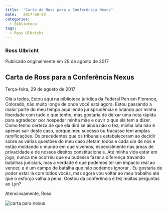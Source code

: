 ```yaml
---
title:  "Carta de Ross para a Conferência Nexus"
date:   2017-08-29
categories: 
  - Biblioteca
tags:
  - Ross Ulbricht
---
```

### Ross Ulbricht

Publicado originalmente em 29 de agosto de 2017

## Carta de Ross para a Conferência Nexus

Terça-feira, 29 de agosto de 2017

Olá a todos,
Estou aqui na biblioteca jurídica da Federal Pen em Florence, Colorado, não muito longe de onde você está agora. Estou passando a maior parte do meu tempo aqui lendo jurisprudência e lutando por minha liberdade com tudo o que tenho, mas gostaria de deixar uma nota rápida para agradecer por hospedar minha mãe e ouvir o que ela tem a dizer. Como tenho certeza de que ela dirá se ainda não o fez, minha luta não é apenas sair deste caso, porque meu sucesso ou fracasso tem amplas ramificações. Os precedentes que os tribunais estabeleceram ao decidir sobre as várias questões do meu caso afetam todos e cada um de nós e estão moldando o mundo em que vivemos, especialmente nas áreas de privacidade e de nossos direitos constitucionais. Até minha vida estar em jogo, nunca me ocorreu que eu pudesse fazer a diferença travando batalhas judiciais, mas a verdade é que podemos ter um impacto real ao vencer, e é um campo de batalha que não podemos ignorar . Eu gostaria de poder estar lá com todos vocês, mas agora vou voltar ao meu trabalho até que o esforço valha a pena. Gostou da conferência e fez muitas perguntas ao Lyn?

Atenciosamente,
Ross

![carta para nexus](/_pages/img/Nexus_2017.png)
